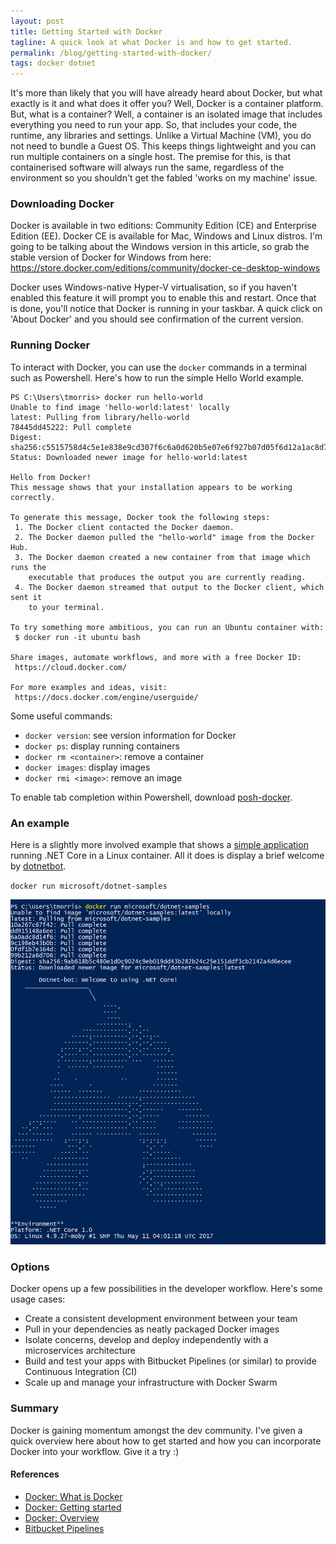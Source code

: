 ```yaml
---
layout: post
title: Getting Started with Docker
tagline: A quick look at what Docker is and how to get started.
permalink: /blog/getting-started-with-docker/
tags: docker dotnet
---
```


It's more than likely that you will have already heard about Docker, but what exactly is it and what does it offer you? Well, Docker is a container platform. But, what is a container? Well, a container is an isolated image that includes everything you need to run your app. So, that includes your code, the runtime, any libraries and settings. Unlike a Virtual Machine (VM), you do not need to bundle a Guest OS. This keeps things lightweight and you can run multiple containers on a single host. The premise for this, is that containerised software will always run the same, regardless of the environment so you shouldn't get the fabled 'works on my machine' issue. 

### Downloading Docker

Docker is available in two editions: Community Edition (CE) and Enterprise Edition (EE). Docker CE is available for Mac, Windows and Linux distros. I'm going to be talking about the Windows version in this article, so grab the stable version of Docker for Windows from here: https://store.docker.com/editions/community/docker-ce-desktop-windows

Docker uses Windows-native Hyper-V virtualisation, so if you haven't enabled this feature it will prompt you to enable this and restart. Once that is done, you'll notice that Docker is running in your taskbar. A quick click on 'About Docker' and you should see confirmation of the current version.

### Running Docker

To interact with Docker, you can use the `docker` commands in a terminal such as Powershell. Here's how to run the simple Hello World example.

```
PS C:\Users\tmorris> docker run hello-world
Unable to find image 'hello-world:latest' locally
latest: Pulling from library/hello-world
78445dd45222: Pull complete
Digest: sha256:c5515758d4c5e1e838e9cd307f6c6a0d620b5e07e6f927b07d05f6d12a1ac8d7
Status: Downloaded newer image for hello-world:latest

Hello from Docker!
This message shows that your installation appears to be working correctly.

To generate this message, Docker took the following steps:
 1. The Docker client contacted the Docker daemon.
 2. The Docker daemon pulled the "hello-world" image from the Docker Hub.
 3. The Docker daemon created a new container from that image which runs the
    executable that produces the output you are currently reading.
 4. The Docker daemon streamed that output to the Docker client, which sent it
    to your terminal.

To try something more ambitious, you can run an Ubuntu container with:
 $ docker run -it ubuntu bash

Share images, automate workflows, and more with a free Docker ID:
 https://cloud.docker.com/

For more examples and ideas, visit:
 https://docs.docker.com/engine/userguide/
```

Some useful commands:

- `docker version`: see version information for Docker
- `docker ps`: display running containers
- `docker rm <container>`: remove a container
- `docker images`: display images
- `docker rmi <image>`: remove an image

To enable tab completion within Powershell, download [posh-docker](https://github.com/samneirinck/posh-docker).

### An example

Here is a slightly more involved example that shows a [simple application](https://github.com/dotnet/dotnet-docker-samples/blob/master/dotnetapp-prod/Program.cs) running .NET Core in a Linux container. All it does is display a brief welcome by [dotnetbot](https://github.com/dotnet-bot).

`docker run microsoft/dotnet-samples`

![Docker dotnetbot](/public/images/docker_dotnetbot.png)

### Options

Docker opens up a few possibilities in the developer workflow. Here's some usage cases:

- Create a consistent development environment between your team
- Pull in your dependencies as neatly packaged Docker images
- Isolate concerns, develop and deploy independently with a microservices architecture
- Build and test your apps with Bitbucket Pipelines (or similar) to provide Continuous Integration (CI)
- Scale up and manage your infrastructure with Docker Swarm

### Summary

Docker is gaining momentum amongst the dev community. I've given a quick overview here about how to get started and how you can incorporate Docker into your workflow. Give it a try :)

#### References

- [Docker: What is Docker](https://www.docker.com/what-docker)
- [Docker: Getting started](https://docs.docker.com/docker-for-windows/)
- [Docker: Overview](https://docs.docker.com/engine/docker-overview/)
- [Bitbucket Pipelines](https://bitbucket.org/product/features/pipelines)